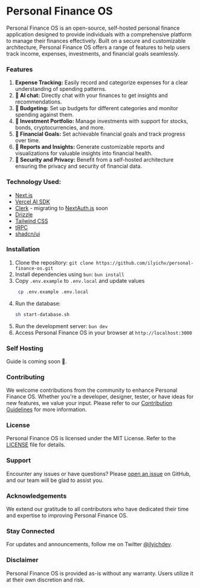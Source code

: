 # Personal Finance OS

Personal Finance OS is an open-source, self-hosted personal finance application designed to provide individuals with a comprehensive platform to manage their finances effectively. Built on a secure and customizable architecture, Personal Finance OS offers a range of features to help users track income, expenses, investments, and financial goals seamlessly.

### Features
1. **Expense Tracking:** Easily record and categorize expenses for a clear understanding of spending patterns.
2. **🚧 AI chat:** Directly chat with your finances to get insights and recommendations.
3. **🚧 Budgeting:** Set up budgets for different categories and monitor spending against them.
4. **🚧 Investment Portfolio:** Manage investments with support for stocks, bonds, cryptocurrencies, and more.
5. **🚧 Financial Goals:** Set achievable financial goals and track progress over time.
6. **🚧 Reports and Insights:** Generate customizable reports and visualizations for valuable insights into financial health.
7. **🚧 Security and Privacy:** Benefit from a self-hosted architecture ensuring the privacy and security of financial data.

### Technology Used:
- [Next.js](https://nextjs.org)
- [Vercel AI SDK](https://sdk.vercel.ai/docs/introduction)
- [Clerk](https://clerk.com/) - migrating to [NextAuth.js](https://next-auth.js.org) soon
- [Drizzle](https://orm.drizzle.team)
- [Tailwind CSS](https://tailwindcss.com)
- [tRPC](https://trpc.io)
- [shadcn/ui](https://ui.shadcn.com/)

### Installation
1. Clone the repository: `git clone https://github.com/ilyichv/personal-finance-os.git`
2. Install dependencies using `bun`: `bun install`
3. Copy `.env.example` to `.env.local` and update values
   ```bash
    cp .env.example .env.local
    ```
4. Run the database:
    ```bash
    sh start-database.sh
    ```
5. Run the development server: `bun dev`
6. Access Personal Finance OS in your browser at `http://localhost:3000`

### Self Hosting
Guide is coming soon 🚧.

### Contributing
We welcome contributions from the community to enhance Personal Finance OS. Whether you're a developer, designer, tester, or have ideas for new features, we value your input. Please refer to our [Contribution Guidelines](CONTRIBUTING.md) for more information.

### License
Personal Finance OS is licensed under the MIT License. Refer to the [LICENSE](LICENSE) file for details.

### Support
Encounter any issues or have questions? Please [open an issue](https://github.com/ilyichv/personal-finance-os/issues) on GitHub, and our team will be glad to assist you.

### Acknowledgements
We extend our gratitude to all contributors who have dedicated their time and expertise to improving Personal Finance OS.

### Stay Connected
For updates and announcements, follow me on Twitter [@ilyichdev](https://twitter.com/ilyichdev).

### Disclaimer
Personal Finance OS is provided as-is without any warranty. Users utilize it at their own discretion and risk.
